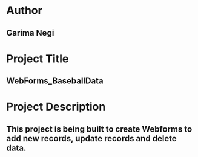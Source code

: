 # Author
## Garima Negi

# Project Title
## WebForms_BaseballData

# Project Description
## This project is being built to create Webforms to add new records, update records and delete data.
